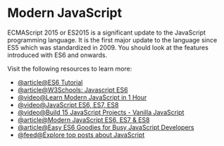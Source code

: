 # Modern JavaScript

ECMAScript 2015 or ES2015 is a significant update to the JavaScript programming language. It is the first major update to the language since ES5 which was standardized in 2009. You should look at the features introduced with ES6 and onwards.

Visit the following resources to learn more:

- [@article@ES6 Tutorial](https://www.javascripttutorial.net/es6/)
- [@article@W3Schools: Javascript ES6](https://www.w3schools.com/js/js_es6.asp)
- [@video@Learn Modern JavaScript in 1 Hour](https://www.youtube.com/watch?v=NCwa_xi0Uuc)
- [@video@JavaScript ES6, ES7, ES8](https://www.youtube.com/watch?v=nZ1DMMsyVyI)
- [@video@Build 15 JavaScript Projects - Vanilla JavaScript](https://www.youtube.com/watch?v=3PHXvlpOkf4)
- [@article@Modern JavaScript ES6, ES7 & ES8](https://codeloop.org/learn-modern-javascript-es6-es7-es8)
- [@article@Easy ES6 Goodies for Busy JavaScript Developers](https://thenewstack.io/fat-arrow-points-way-easy-es6-goodies-busy-js-devs/)
- [@feed@Explore top posts about JavaScript](https://app.daily.dev/tags/javascript?ref=roadmapsh)
